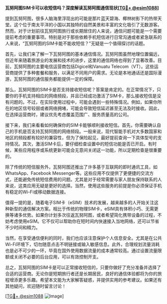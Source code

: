 **瓦努阿图SIM卡可以收短信吗？深度解读瓦努阿图通信现状[[TG💪+ @esim1088](https://t.me/s/esim1088)]**

提到瓦努阿图，很多人脑海里浮现出的可能是那片蓝天碧海、椰林树影下的热带天堂。这个位于南太平洋的小国以其独特的自然美景和丰富的文化吸引了无数游客。然而，对于计划前往瓦努阿图旅行或长期居住的人来说，通信问题可能是一个需要提前考虑的重要事项。特别是对于那些依赖手机短信进行日常沟通或者紧急联系的人来说，“瓦努阿图的SIM卡能不能收短信？”无疑是一个值得探讨的话题。

首先，让我们来了解一下瓦努阿图的基本通信情况。瓦努阿图虽然地理位置偏远，但近年来随着旅游业的发展和技术的进步，这里的通信网络也得到了显著改善。目前，瓦努阿图的主要电信运营商包括Digicel和Vanuatu Telecom（VT）。这些运营商提供了多种套餐和服务，以满足不同用户的需求。无论是本地通话还是国际漫游，瓦努阿图的通信服务都能提供一定的保障。

那么，瓦努阿图的SIM卡是否支持接收短信呢？答案是肯定的。在正常情况下，只要你的手机支持相应的网络频段，并且已经成功激活了SIM卡，那么接收短信是没有问题的。不过，在实际使用过程中，可能会遇到一些特殊情况。例如，如果你所在的地区信号较弱或者网络拥堵，可能会导致短信延迟甚至无法及时接收。因此，在选择运营商时，建议优先考虑覆盖范围广、服务质量高的公司。

接下来，我们来看看如何确保你的SIM卡能够顺利接收短信。首先，你需要确认自己的手机是否支持瓦努阿图的网络频段。一般来说，现代智能手机对大多数国家和地区的频段都有较好的兼容性，但为了保险起见，最好提前查询一下具体型号的支持情况。其次，激活SIM卡后，要仔细检查设置中的短信功能是否已开启。有时候，某些应用程序或系统更新可能会无意间关闭这一功能，所以定期检查是很重要的。

除了传统的短信服务外，瓦努阿图还推出了许多基于互联网的即时通讯工具，如WhatsApp、Facebook Messenger等。这些应用不仅提供了更便捷的交流方式，还能避免传统短信费用的问题。尤其是对于经常需要与家人朋友保持联系的人来说，这类应用无疑是更好的选择。当然，使用这些服务的前提是你必须保证手机有稳定的Wi-Fi或移动数据连接。

值得一提的是，随着电子SIM卡（eSIM）技术的发展，越来越多的人开始关注这种新型的通信解决方案。相比于传统的物理SIM卡，eSIM具有体积小巧、无需更换等诸多优势。如果你计划多次往返瓦努阿图，或者希望简化携带设备的过程，不妨考虑使用eSIM。它不仅可以帮助你在短时间内快速接入当地网络，还可以节省不少时间和精力。

当然，在享受通信便利的同时，我们也应该注意保护个人信息安全。尤其是在公共Wi-Fi环境下，切勿随意点击不明链接或输入敏感信息。此外，合理规划流量消耗也是必不可少的一环，毕竟在国外使用数据流量的成本通常较高。通过设置流量限额或关闭不必要的后台应用，可以有效控制开支。

总之，瓦努阿图的SIM卡是可以正常接收短信的，只要你做好了充分准备并选择了合适的运营商。无论你是短期旅行者还是长期居民，良好的通信体验都将为你的旅程增添更多乐趣。希望本文能为大家解答疑惑，并提供实用的参考建议。如果还有其他疑问，欢迎随时留言讨论！

[[TG💪+ @esim1088](https://t.me/s/esim1088) ![Image](https://i.postimg.cc/4NQfJmqS/Snipaste-2025-05-13-00-14-12.png)]